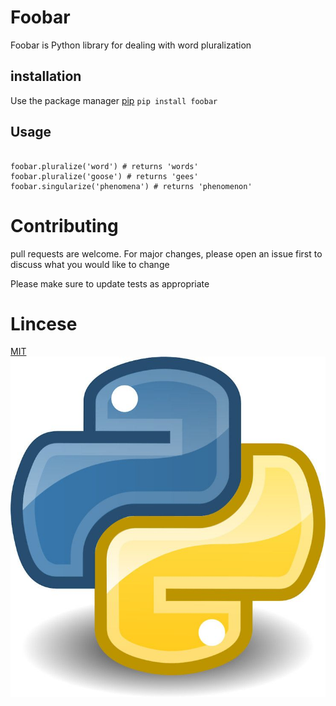 # Foobar
Foobar is Python library for dealing with word pluralization
## installation
Use the package manager [pip](http://www.pip.com)
`pip install foobar`
## Usage
```import foobar

foobar.pluralize('word') # returns 'words'
foobar.pluralize('goose') # returns 'gees'
foobar.singularize('phenomena') # returns 'phenomenon'
```
# Contributing
pull requests are welcome. For major changes, please open an issue first to discuss what you would like to change

Please make sure to update tests as appropriate

# Lincese
[MIT](http://www.MIT.com)
![python](python.jpg) 
